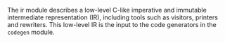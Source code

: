 The ir module describes a low-level C-like imperative and immutable intermediate representation (IR), including tools such as visitors, printers and rewriters. This low-level IR is the input to the code generators in the `codegen` module.

